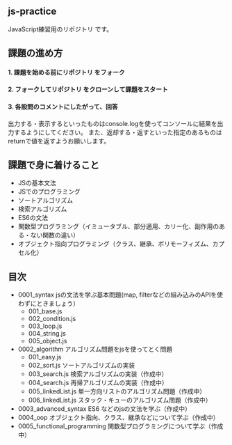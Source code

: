 

## js-practice

JavaScript練習用のリポジトリ です。

## 課題の進め方

#### 1. 課題を始める前にリポジトリ をフォーク

#### 2. フォークしてリポジトリ をクローンして課題をスタート

#### 3. 各設問のコメントにしたがって、回答

出力する・表示するといったものはconsole.logを使ってコンソールに結果を出力するようにしてください。
また、返却する・返すといった指定のあるものはreturnで値を返すようお願いします。

## 課題で身に着けること

- JSの基本文法
- JSでのプログラミング
- ソートアルゴリズム
- 検索アルゴリズム
- ES6の文法
- 関数型プログラミング（イミュータブル、部分適用、カリー化、副作用のある・ない関数の違い）
- オブジェクト指向プログラミング（クラス、継承、ポリモーフィズム、カプセル化）

## 目次

- 0001_syntax jsの文法を学ぶ基本問題(map, filterなどの組み込みのAPIを使わずにときましょう）
   - 001_base.js
   - 002_condition.js
   - 003_loop.js
   - 004_string.js
   - 005_object.js
- 0002_algorithm アルゴリズム問題をjsを使ってとく問題
   - 001_easy.js
   - 002_sort.js ソートアルゴリズムの実装
   - 003_search.js 検索アルゴリズムの実装（作成中）
   - 004_search.js 再帰アルゴリズムの実装（作成中）
   - 005_linkedList.js 単一方向リストのアルゴリズム問題（作成中）
   - 006_linkedList.js スタック・キューのアルゴリズム問題（作成中）
- 0003_advanced_syntax ES6 などのjsの文法を学ぶ（作成中）
- 0004_oop オブジェクト指向、クラス、継承などについて学ぶ（作成中）
- 0005_functional_programming 関数型プログラミングについて学ぶ（作成中）

